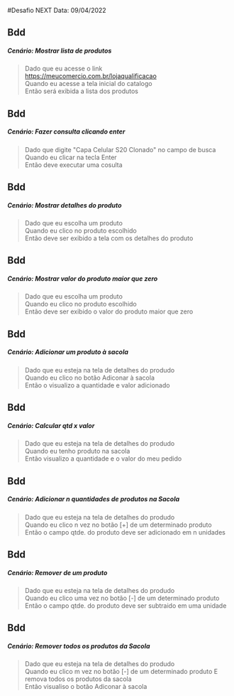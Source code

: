 #Desafio NEXT 
Data: 09/04/2022

## Bdd
##### Cenário: Mostrar lista de produtos    
>Dado que eu acesse o link https://meucomercio.com.br/lojaqualificacao    
>Quando eu acesse a tela inicial do catalogo    
>Então será exibida a lista dos produtos   

## Bdd
##### Cenário: Fazer consulta clicando enter  
>Dado que digite "Capa Celular S20 Clonado" no campo de busca  
>Quando eu clicar na tecla Enter   
>Então deve executar uma cosulta  

## Bdd
##### Cenário: Mostrar detalhes do produto  
>Dado que eu escolha um produto    
>Quando eu clico no produto escolhido    
>Então deve ser exibido a tela com os detalhes do produto    

## Bdd
##### Cenário: Mostrar valor do produto maior que zero  
>Dado que eu escolha um produto   
>Quando eu clico no produto escolhido    
>Então deve ser exibido o valor do produto maior que zero    

## Bdd  
##### Cenário: Adicionar um produto à sacola   
>Dado que eu esteja na tela de detalhes do produdo    
>Quando eu clico no botão Adiconar à sacola  
>Então o visualizo a quantidade e valor adicionado  

## Bdd  
##### Cenário: Calcular qtd x valor  
>Dado que eu esteja na tela de detalhes do produdo    
>Quando eu tenho produto na sacola   
>Então visualizo a quantidade e o valor do meu pedido      

## Bdd
##### Cenário: Adicionar n quantidades de produtos na Sacola 
>Dado que eu esteja na tela de detalhes do produdo    
>Quando eu clico n vez no botão [+] de um determinado produto    
>Então o campo qtde. do produto deve ser adicionado em n unidades    

## Bdd
##### Cenário: Remover de um produto    
>Dado que eu esteja na tela de detalhes do produdo    
>Quando eu clico uma vez no botão [-] de um determinado produto    
>Então o campo qtde. do produto deve ser subtraido em uma unidade     

## Bdd
##### Cenário: Remover todos os produtos da Sacola   
>Dado que eu esteja na tela de detalhes do produdo    
>Quando eu clico m vez no botão [-] de um determinado produto 
>E remova todos os produtos da sacola   
>Então visualiso o botão Adiconar à sacola    
 

